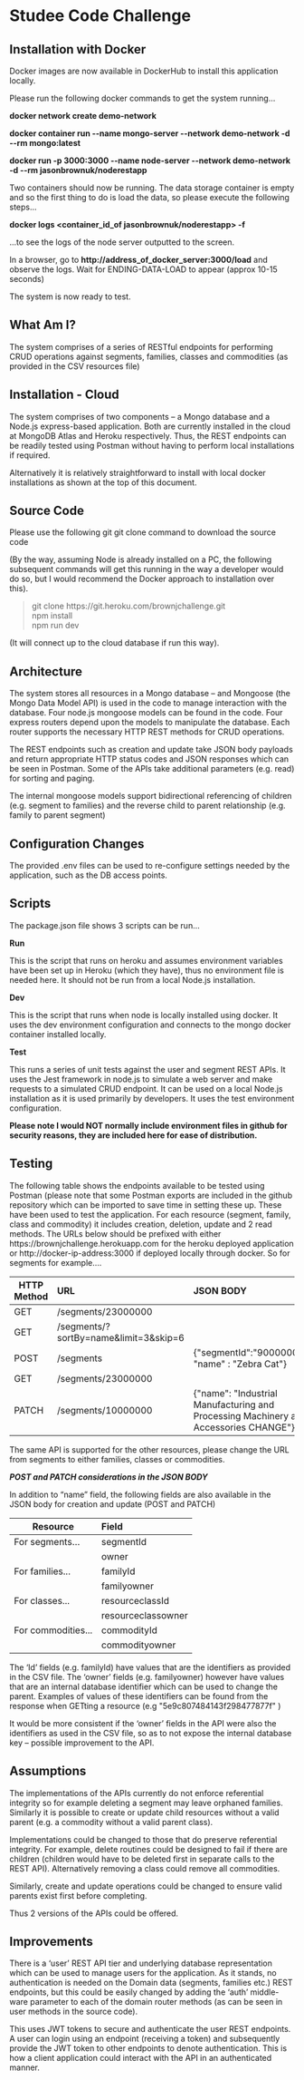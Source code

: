 # Studee Code Challenge

## Installation with Docker

<p>Docker images are now available in DockerHub to install this application locally. </p>

<p>Please run the following docker commands to get the system running...

**docker network create demo-network**

**docker container run --name mongo-server --network demo-network -d --rm mongo:latest**

**docker run -p 3000:3000 --name node-server --network demo-network -d --rm jasonbrownuk/noderestapp**
</p>

<p>Two containers should now be running. The data storage container is empty and so the first thing to do is load the data, so please execute the following steps...

**docker logs <container_id_of jasonbrownuk/noderestapp> -f** 

...to see the logs of the node server outputted to the screen.</P>

In a browser, go to **http://address_of_docker_server:3000/load** and observe the logs. Wait for ENDING-DATA-LOAD to appear (approx 10-15 seconds)</p>

<p>The system is now ready to test.

## What Am I?

<p>The system comprises of a series of RESTful endpoints for performing CRUD operations against segments, families, classes and commodities (as provided in the CSV resources file)</P>

## Installation - Cloud

<p>The system comprises of two components – a Mongo database and a Node.js express-based application. Both are currently installed in the cloud at MongoDB Atlas and Heroku respectively. Thus, the REST endpoints can be readily tested using Postman without having to perform local installations if required. </P>

<p>Alternatively it is relatively straightforward to install with local docker installations as shown at the top of this document. </p>

## Source Code

<p>Please use the following git git clone command to download the source code</p>

<p>(By the way, assuming Node is already installed on a PC, the following subsequent commands will get this running in the way a developer would do so, but I would recommend the Docker approach to installation over this).</P>

> <p>git clone https://git.heroku.com/brownjchallenge.git<br />
> npm install<br />
> npm run dev<br />
</p>

<p>(It will connect up to the cloud database if run this way).</p>

## Architecture
<p>The system stores all resources in a Mongo database – and Mongoose (the Mongo Data Model API) is used in the code to manage interaction with the database. Four node.js mongoose models can be found in the code. Four express routers depend upon the models to manipulate the database. Each router supports the necessary HTTP REST methods for CRUD operations.</p>
<p>
The REST endpoints such as creation and update take JSON body payloads and return appropriate HTTP status codes and JSON responses which can be seen in Postman. Some of the APIs take additional parameters (e.g. read) for sorting and paging.</P>

<p>The internal mongoose models support bidirectional referencing of children (e.g. segment to families)  and the reverse child to parent relationship (e.g. family to parent segment)</p>

## Configuration Changes

<p>
The provided .env files can be used to re-configure settings needed by the application, such as the DB access points. </P>

##    Scripts

<p>
The package.json file shows 3 scripts can be run…</P>

**Run**<p>
	This is the script that runs  on heroku and assumes environment variables have been set up in 	Heroku (which they have), thus no environment file is needed here. It should not be run from a 	local Node.js installation.</P>
**Dev**<p>
	This is the script that runs when node is locally installed using docker. It uses the dev environment 	configuration and connects to the mongo docker container installed locally.</P>
**Test**<p>
	This runs a series of unit tests against the user and segment REST APIs. It uses the Jest 	framework in node.js to simulate a web server and make requests to a simulated CRUD	endpoint. It can be used on a local Node.js installation as it is used primarily by developers. It 	uses the test environment configuration.</P>

__Please note I would NOT normally include environment files in github for security reasons, they are included here for ease of distribution.__

## Testing
<p>The following table shows the endpoints available to be tested using Postman (please note that some Postman exports are included in the github repository which can be imported to save time in setting these up. These have been used to test the application. For each resource (segment, family, class and commodity) it includes creation, deletion,  update and 2 read methods.
The URLs below should be prefixed with either https://brownjchallenge.herokuapp.com  for the heroku deployed application or http://docker-ip-address:3000 if deployed locally through docker. So for segments for example….</P>

| HTTP Method | URL | JSON BODY |
|----------|:------|:---------|
| GET | /segments/23000000  |  |
| GET | /segments/?sortBy=name&limit=3&skip=6 |  |
 | POST | /segments  | {"segmentId":"90000002", "name" : "Zebra Cat"}  |
| GET | /segments/23000000  |  |
 | PATCH | /segments/10000000  |{"name": "Industrial Manufacturing and Processing Machinery and Accessories CHANGE"}  |

<p>The same API is supported for the other resources, please change the URL from segments to either families, classes or commodities. </P>

***POST and PATCH considerations in the JSON BODY***
>
<p>In addition to “name” field, the following fields are also available in the JSON body for creation and update (POST and PATCH)</P>

| Resource | Field |
|----------|:------
| For segments… | segmentId  |
|  | owner  |
| For families... | familyId  |
|  | familyowner |
| For classes... | resourceclassId  |
|  | resourceclassowner |
| For commodities... | commodityId  |
|  | commodityowner |


<p>The ‘<prefix>Id’ fields (e.g. familyId) have values that are the identifiers as provided in the CSV file. The ‘<prefix>owner’ fields (e.g. familyowner) however have values that are an internal database identifier which can be used to change the parent. Examples of values of these identifiers can be found from the response when GETting a resource (e.g "5e9c807484143f298477877f" )</P>

<p>It would be more consistent if the ‘<prefix>owner’ fields in the API were also the identifiers as used in the CSV file, so as to not expose the internal database key – possible improvement to the API.</p>

  ##     Assumptions
<p>The implementations of the APIs currently do not enforce referential integrity so for example deleting a segment may leave orphaned families. Similarly it is possible to create or update child resources without a valid parent (e.g. a commodity without a valid parent class).</P>
<p>Implementations could be changed to those that do preserve referential integrity. For example, delete routines could be designed to fail if there are children (children would have to be deleted first in separate calls to the REST API). Alternatively removing a class could remove all commodities.</P>
<p>Similarly, create and update operations could be changed to ensure valid parents exist first before completing.</P>
<p>Thus 2 versions of the APIs could be offered.</p>

## Improvements

<p>There is a ‘user’ REST API tier and underlying database representation which can be used to manage users for the application. As it stands, no authentication is needed on the Domain data (segments, families etc.) REST endpoints, but this could be easily changed by adding the ‘auth’ middle-ware parameter to each of the domain router methods (as can be seen in user methods in the source code). </P>

<p>This uses JWT tokens to secure and authenticate the user REST endpoints. A user can login using an endpoint (receiving a token) and subsequently provide the JWT token to other endpoints to denote authentication. This is how a client application could interact with the API in an authenticated manner.</p>

